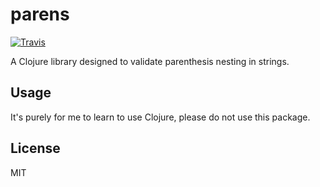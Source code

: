 # parens

[![Travis](https://img.shields.io/travis/hughrawlinson/parens.svg)]()

A Clojure library designed to validate parenthesis nesting in strings.


## Usage

It's purely for me to learn to use Clojure, please do not use this package.

## License

MIT
